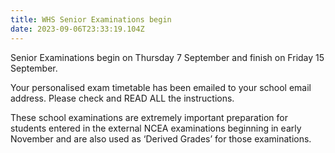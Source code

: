 ```yaml
---
title: WHS Senior Examinations begin
date: 2023-09-06T23:33:19.104Z
---
```

Senior Examinations begin on Thursday 7 September and finish on Friday 15 September.

Your personalised exam timetable has been emailed to your school email address. Please check and READ ALL the instructions.

These school examinations are extremely important preparation for students entered in the external NCEA examinations beginning in early November and are also used as ‘Derived Grades’ for those examinations.


